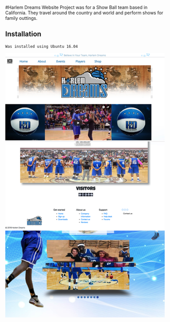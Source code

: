 
#Harlem Dreams Website
Project was for a Show Ball team based in California. They travel around the country and world and perform shows for family outtings.
## Installation
    Was installed using Ubuntu 16.04
![Dream Site1](./site/pic1.png/)
![Cont'd](./site/pic2.png/)
![Con'd](./site/pic3.png/)
